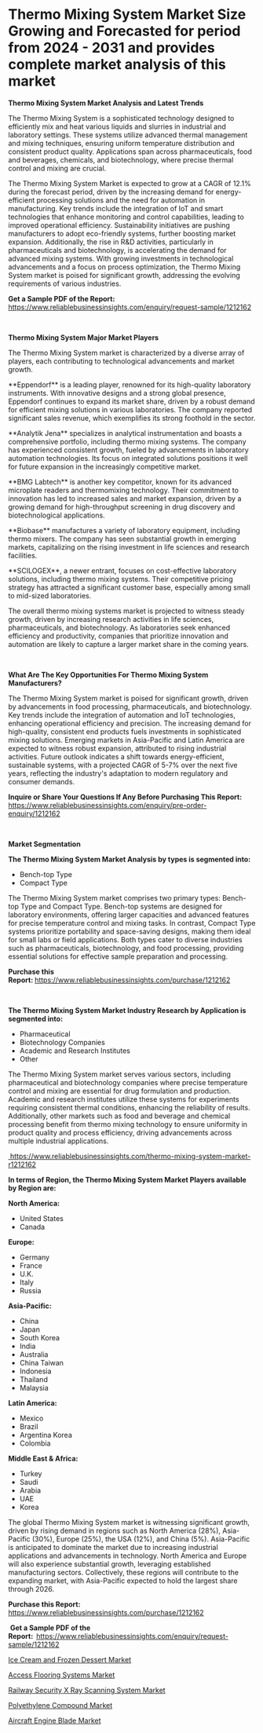 <p><h1>Thermo Mixing System Market Size Growing and Forecasted for period from 2024 - 2031 and provides complete market analysis of this market</h1></p><p><strong>Thermo Mixing System Market Analysis and Latest Trends</strong></p>
<p><p>The Thermo Mixing System is a sophisticated technology designed to efficiently mix and heat various liquids and slurries in industrial and laboratory settings. These systems utilize advanced thermal management and mixing techniques, ensuring uniform temperature distribution and consistent product quality. Applications span across pharmaceuticals, food and beverages, chemicals, and biotechnology, where precise thermal control and mixing are crucial.</p><p>The Thermo Mixing System Market is expected to grow at a CAGR of 12.1% during the forecast period, driven by the increasing demand for energy-efficient processing solutions and the need for automation in manufacturing. Key trends include the integration of IoT and smart technologies that enhance monitoring and control capabilities, leading to improved operational efficiency. Sustainability initiatives are pushing manufacturers to adopt eco-friendly systems, further boosting market expansion. Additionally, the rise in R&D activities, particularly in pharmaceuticals and biotechnology, is accelerating the demand for advanced mixing systems. With growing investments in technological advancements and a focus on process optimization, the Thermo Mixing System market is poised for significant growth, addressing the evolving requirements of various industries.</p></p>
<p><strong>Get a Sample PDF of the Report:&nbsp;</strong> <a href="https://www.reliablebusinessinsights.com/enquiry/request-sample/1212162?utm_campaign=62&utm_medium=2&utm_source=Github&utm_content=ia&utm_term=17122024&utm_id=thermo-mixing-system">https://www.reliablebusinessinsights.com/enquiry/request-sample/1212162</a></p>
<p>&nbsp;</p>
<p><strong>Thermo Mixing System Major Market Players</strong></p>
<p><p>The Thermo Mixing System market is characterized by a diverse array of players, each contributing to technological advancements and market growth.</p><p>**Eppendorf** is a leading player, renowned for its high-quality laboratory instruments. With innovative designs and a strong global presence, Eppendorf continues to expand its market share, driven by a robust demand for efficient mixing solutions in various laboratories. The company reported significant sales revenue, which exemplifies its strong foothold in the sector.</p><p>**Analytik Jena** specializes in analytical instrumentation and boasts a comprehensive portfolio, including thermo mixing systems. The company has experienced consistent growth, fueled by advancements in laboratory automation technologies. Its focus on integrated solutions positions it well for future expansion in the increasingly competitive market.</p><p>**BMG Labtech** is another key competitor, known for its advanced microplate readers and thermomixing technology. Their commitment to innovation has led to increased sales and market expansion, driven by a growing demand for high-throughput screening in drug discovery and biotechnological applications.</p><p>**Biobase** manufactures a variety of laboratory equipment, including thermo mixers. The company has seen substantial growth in emerging markets, capitalizing on the rising investment in life sciences and research facilities. </p><p>**SCILOGEX**, a newer entrant, focuses on cost-effective laboratory solutions, including thermo mixing systems. Their competitive pricing strategy has attracted a significant customer base, especially among small to mid-sized laboratories.</p><p>The overall thermo mixing systems market is projected to witness steady growth, driven by increasing research activities in life sciences, pharmaceuticals, and biotechnology. As laboratories seek enhanced efficiency and productivity, companies that prioritize innovation and automation are likely to capture a larger market share in the coming years.</p></p>
<p>&nbsp;</p>
<p><strong>What Are The Key Opportunities For Thermo Mixing System Manufacturers?</strong></p>
<p><p>The Thermo Mixing System market is poised for significant growth, driven by advancements in food processing, pharmaceuticals, and biotechnology. Key trends include the integration of automation and IoT technologies, enhancing operational efficiency and precision. The increasing demand for high-quality, consistent end products fuels investments in sophisticated mixing solutions. Emerging markets in Asia-Pacific and Latin America are expected to witness robust expansion, attributed to rising industrial activities. Future outlook indicates a shift towards energy-efficient, sustainable systems, with a projected CAGR of 5-7% over the next five years, reflecting the industry's adaptation to modern regulatory and consumer demands.</p></p>
<p><strong>Inquire or Share Your Questions If Any Before Purchasing This Report:</strong> <a href="https://www.reliablebusinessinsights.com/enquiry/pre-order-enquiry/1212162?utm_campaign=62&utm_medium=2&utm_source=Github&utm_content=ia&utm_term=17122024&utm_id=thermo-mixing-system">https://www.reliablebusinessinsights.com/enquiry/pre-order-enquiry/1212162</a></p>
<p>&nbsp;</p>
<p><strong>Market Segmentation</strong></p>
<p><strong>The Thermo Mixing System Market Analysis by types is segmented into:</strong></p>
<p><ul><li>Bench-top Type</li><li>Compact Type</li></ul></p>
<p><p>The Thermo Mixing System market comprises two primary types: Bench-top Type and Compact Type. Bench-top systems are designed for laboratory environments, offering larger capacities and advanced features for precise temperature control and mixing tasks. In contrast, Compact Type systems prioritize portability and space-saving designs, making them ideal for small labs or field applications. Both types cater to diverse industries such as pharmaceuticals, biotechnology, and food processing, providing essential solutions for effective sample preparation and processing.</p></p>
<p><strong>Purchase this Report:&nbsp;</strong><a href="https://www.reliablebusinessinsights.com/purchase/1212162?utm_campaign=62&utm_medium=2&utm_source=Github&utm_content=ia&utm_term=17122024&utm_id=thermo-mixing-system">https://www.reliablebusinessinsights.com/purchase/1212162</a></p>
<p>&nbsp;</p>
<p><strong>The Thermo Mixing System Market Industry Research by Application is segmented into:</strong></p>
<p><ul><li>Pharmaceutical</li><li>Biotechnology Companies</li><li>Academic and Research Institutes</li><li>Other</li></ul></p>
<p><p>The Thermo Mixing System market serves various sectors, including pharmaceutical and biotechnology companies where precise temperature control and mixing are essential for drug formulation and production. Academic and research institutes utilize these systems for experiments requiring consistent thermal conditions, enhancing the reliability of results. Additionally, other markets such as food and beverage and chemical processing benefit from thermo mixing technology to ensure uniformity in product quality and process efficiency, driving advancements across multiple industrial applications.</p></p>
<p><a href="https://www.reliablebusinessinsights.com/thermo-mixing-system-market-r1212162?utm_campaign=62&utm_medium=2&utm_source=Github&utm_content=ia&utm_term=17122024&utm_id=thermo-mixing-system">&nbsp;https://www.reliablebusinessinsights.com/thermo-mixing-system-market-r1212162</a></p>
<p><strong>In terms of Region, the Thermo Mixing System Market Players available by Region are:</strong></p>
<p>
    <p> <strong> North America: </strong>
        <ul>
            <li>United States</li>
            <li>Canada</li>
        </ul>
        </p> 
    <p> <strong> Europe: </strong>
        <ul>
            <li>Germany</li>
            <li>France</li>
            <li>U.K.</li>
            <li>Italy</li>
            <li>Russia</li>
        </ul>
        </p> 
    <p> <strong> Asia-Pacific: </strong>
        <ul>
            <li>China</li>
            <li>Japan</li>
            <li>South Korea</li>
            <li>India</li>
            <li>Australia</li>
            <li>China Taiwan</li>
            <li>Indonesia</li>
            <li>Thailand</li>
            <li>Malaysia</li>
        </ul>
        </p> 
    <p> <strong> Latin America: </strong>
        <ul>
            <li>Mexico</li>
            <li>Brazil</li>
            <li>Argentina Korea</li>
            <li>Colombia</li>
        </ul>
        </p> 
    <p> <strong> Middle East & Africa: </strong>
        <ul>
            <li>Turkey</li>
            <li>Saudi</li>
            <li>Arabia</li>
            <li>UAE</li>
            <li>Korea</li>
        </ul>
    </p>
    </p>
<p><p>The global Thermo Mixing System market is witnessing significant growth, driven by rising demand in regions such as North America (28%), Asia-Pacific (30%), Europe (25%), the USA (12%), and China (5%). Asia-Pacific is anticipated to dominate the market due to increasing industrial applications and advancements in technology. North America and Europe will also experience substantial growth, leveraging established manufacturing sectors. Collectively, these regions will contribute to the expanding market, with Asia-Pacific expected to hold the largest share through 2026.</p></p>
<p><strong>Purchase this Report: </strong><a href="https://www.reliablebusinessinsights.com/purchase/1212162?utm_campaign=62&utm_medium=2&utm_source=Github&utm_content=ia&utm_term=17122024&utm_id=thermo-mixing-system">https://www.reliablebusinessinsights.com/purchase/1212162</a></p>
<p>&nbsp;<strong>Get a Sample PDF of the Report:&nbsp;&nbsp;</strong><a href="https://www.reliablebusinessinsights.com/enquiry/request-sample/1212162?utm_campaign=62&utm_medium=2&utm_source=Github&utm_content=ia&utm_term=17122024&utm_id=thermo-mixing-system">https://www.reliablebusinessinsights.com/enquiry/request-sample/1212162</a></p>
<p><strong></strong></p>
<p><p><a href="https://www.linkedin.com/pulse/analytics-driven-insights-ice-cream-frozen-dessert-market-8wwee?utm_campaign=62&utm_medium=2&utm_source=Github&utm_content=ia&utm_term=17122024&utm_id=thermo-mixing-system">Ice Cream and Frozen Dessert Market</a></p><p><a href="https://github.com/manesros8/Market-Research-Report-List-1/blob/main/access-flooring-systems-market.md?utm_campaign=62&utm_medium=2&utm_source=Github&utm_content=ia&utm_term=17122024&utm_id=thermo-mixing-system">Access Flooring Systems Market</a></p><p><a href="https://github.com/WashimHussain441/Market-Research-Report-List-1/blob/main/railway-security-x-ray-scanning-system-market.md?utm_campaign=62&utm_medium=2&utm_source=Github&utm_content=ia&utm_term=17122024&utm_id=thermo-mixing-system">Railway Security X Ray Scanning System Market</a></p><p><a href="https://www.linkedin.com/pulse/f-my-mkt-intel-xkfif?utm_campaign=62&utm_medium=2&utm_source=Github&utm_content=ia&utm_term=17122024&utm_id=thermo-mixing-system">Polyethylene Compound Market</a></p><p><a href="https://www.linkedin.com/pulse/aircraft-engine-blade-market-overview-size-valuation-projected-rl1gf?utm_campaign=62&utm_medium=2&utm_source=Github&utm_content=ia&utm_term=17122024&utm_id=thermo-mixing-system">Aircraft Engine Blade Market</a></p></p>